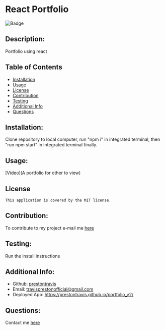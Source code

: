 # React Portfolio
  
  ![Badge](https://img.shields.io/badge/License-MIT-blue.svg)


  ## Description:
  Portfolio using react

  ## Table of Contents 
  - [Installation](#installation)
  - [Usage](#usage)
  - [License](#license)
  - [Contribution](#contribution)
  - [Testing](#testing)
  - [Additional Info](#additional-info)
  - [Questions](#questions)
  ## Installation:
  Clone repository to local computer, run "npm i" in integrated terminal, then "run npm start" in integrated terminal finally.
  ## Usage:
  [Video](A portfolio for other to view)

  ## License
    This application is covered by the MIT license.

  ## Contribution:
  To contribute to my project e-mail me [here](mailto:travisprestonofficial@gmail.com)
  ## Testing:
  Run the install instructions
  ## Additional Info:
  - Github: [prestontravis](https://github.com/prestontravis)
  - Email: travisprestonofficial@gmail.com
  - Deployed App: https://prestontravis.github.io/portfolio_v2/
  ## Questions:
  Contact me [here](mailto:travisprestonofficial@gmail.com)

